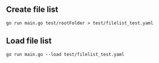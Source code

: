 
## Create file list

```
go run main.go test/rootFolder > test/filelist_test.yaml
```

## Load file list
```
go run main.go --load test/filelist_test.yaml
```